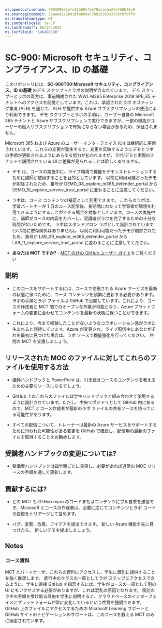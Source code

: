 ```yaml
---
ms.openlocfilehash: 709189651efe11b60bfb678abaeba2fe468b96c0
ms.sourcegitcommit: 36aae92c28418fa89da73bd283833356bf87bff9
ms.translationtype: HT
ms.contentlocale: ja-JP
ms.lasthandoff: 06/17/2022
ms.locfileid: "146458330"
---
```

# <a name="sc-900-microsoft-security-compliance-and-identity-fundamentals"></a>SC-900: Microsoft セキュリティ、コンプライアンス、ID の基礎

このリポジトリには、**SC-900T00:Microsoft セキュリティ、コンプライアンス、ID の基礎** のデモ スクリプトとラボの説明が含まれています。  デモ スクリプトとラボの両方は、事前構成された WWL M365 Enterprise 2019 SPE_E5 テナントへのアクセスを前提としています。これは、承認されたラボ ホスティング業者 (ALH) を通じて、ALH が提供する Azure サブスクリプションの使用により利用できます。 デモ スクリプトとラボの手順は、ユーザー自身の Microsoft 365 テナントと Azure サブスクリプションで実行できますが、一部の機能がユーザーの個人サブスクリプションで有効にならない場合があるため、保証されません。

Microsoft 365 および Azure のユーザー インターフェイス (UI) は継続的に更新されています。  これらの変更が発生すると、変更を反映するようにデモとラボの手順が更新されるようにあらゆる努力が払われますが、ラボ/デモと実際のテナントで説明されている UI に差異が見られることは珍しくありません。 

- デモ は、コースの実施中に、ライブ環境で機能をデモンストレーションするために講師が使用することを目的としています。  以前に利用可能だったデモが削除されたため、番号が DEMO_08_explore_m365_defender_portal から DEMO_10_explore_service_trust_portal に変わることに注意してください。

- ラボは、コース コンテンツの補足として利用できます。 これらのラボは、学習パートナーが 1 日のコース配信後、長期間にわたって学習者が環境を利用できるようにすることができる場合を対象としています。コースの実施中に、講師がコースの内容をカバーし、受講者がラボを完了するための十分な時間がないためです。 ラボはスタンドアロン ラボとして設計されています (ラボ間に依存関係はありません)。  以前に利用可能だったデモが削除されたため、番号が LAB_09_explore_m365_defender_portal から LAB_11_explore_service_trust_portal に変わることに注意してください。

- **あなたは MCT ですか?** - [MCT 向けの GitHub ユーザー ガイド](https://microsoftlearning.github.io/MCT-User-Guide/)をご覧ください


## <a name="what-are-we-doing"></a>説明

- このコースをサポートするには、コースで使用される Azure サービスを最新の状態に保つために、コース コンテンツを頻繁に更新する必要があります。  ラボの手順とラボ ファイルは GitHub で公開しています。これにより、コースの作成者と MCT 間でのオープンな作業が可能となり、Azure プラットフォームの変更に合わせてコンテンツを最新の状態に保つことができます。

- これにより、今まで経験したことがないようなコラボレーション感がラボに生まれると期待しています。Azure が変更され、ライブ配信中にあなたがそれを最初に見つけた場合は、ラボ ソースで機能強化を行ってください。  仲間の MCT を支援しましょう。

## <a name="how-should-i-use-these-files-relative-to-the-released-moc-files"></a>リリースされた MOC のファイルに対してこれらのファイルを使用する方法

- 講師ハンドブックと PowerPoint は、引き続きコースのコンテンツを教えるための主要なソースになるでしょう。

- GitHub 上のこれらのファイルは学生ハンドブックと組み合わせて使用するように設計されています。ただし、中央リポジトリとして GitHub 内にあるので、MCT とコース作成者が最新のラボ ファイルの共有ソースを持っている可能性があります。

- すべての配信について、トレーナーは最新の Azure サービスをサポートするために行われた可能性がある変更を GitHub で確認し、配信用の最新のファイルを取得することをお勧めします。

## <a name="what-about-changes-to-the-student-handbook"></a>受講者ハンドブックの変更については?

- 受講者ハンドブックは四半期ごとに見直し、必要があれば通常の MOC リリースの手順を通して更新します。

## <a name="how-do-i-contribute"></a>貢献するには?

- どの MCT も GitHub repro のコードまたはコンテンツにプル要求を送信でき、Microsoft とコースの作成者は、必要に応じてコンテンツとラボ コードの変更をトリアージして含めます。

- バグ、変更、改善、アイデアを提出できます。  新しい Azure 機能を先に見つけたら、  新しいデモを提出しましょう。

## <a name="notes"></a>Notes

### <a name="classroom-materials"></a>コース資料

MCT とパートナーが、これらの資料にアクセスし、学生に個別に提供することを強く推奨します。  進行中のクラスの一部としてラボ ステップにアクセスできるように、学生に直接 GitHub を指示するには、学生がコースの一部として別の UI にもアクセスする必要がありますが、これは混乱の原因となります。 個別のラボの手順を受け取る理由を学生に説明すると、クラウドベースのインターフェイスとプラットフォームが常に変化しているという性質を強調できます。 GitHub 上のファイルにアクセスするための Microsoft Learning サポートと GitHub サイトのナビゲーションのサポートは、このコースを教える MCT のみに限定されています。
